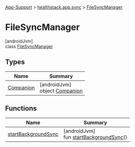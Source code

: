 
[App-Support](../../../index.html) > [healthstack.app.sync](../index.html) > [FileSyncManager](index.html)



# FileSyncManager



[androidJvm]\
class [FileSyncManager](index.html)



## Types


| Name | Summary |
|---|---|
| [Companion](-companion/index.html) | [androidJvm]<br>object [Companion](-companion/index.html) |


## Functions


| Name | Summary |
|---|---|
| [startBackgroundSync](start-background-sync.html) | [androidJvm]<br>fun [startBackgroundSync](start-background-sync.html)() |

